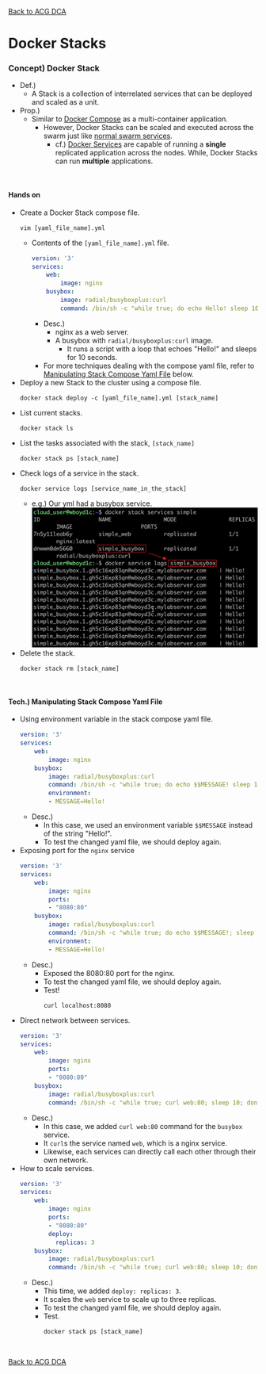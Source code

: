 [Back to ACG DCA](../main.md)

# Docker Stacks

### Concept) Docker Stack
- Def.)
  - A Stack is a collection of interrelated services that can be deployed and scaled as a unit.
- Prop.)
  - Similar to [Docker Compose](../04_05/note.md#concept-docker-compose) as a multi-container application.
    - However, Docker Stacks can be scaled and executed across the swarm just like [normal swarm services](../02_08/note.md#concept-docker-swarm).
      - cf.) [Docker Services](../04_03/note.md#docker-services) are capable of running a **single** replicated application across the nodes. While, Docker Stacks can run **multiple** applications.

<br>

#### Hands on
- Create a Docker Stack compose file.
  ```
  vim [yaml_file_name].yml
  ```
  - Contents of the ```[yaml_file_name].yml``` file. 
    ```yaml
    version: '3'
    services:
        web:
            image: nginx
        busybox:
            image: radial/busyboxplus:curl
            command: /bin/sh -c "while true; do echo Hello! sleep 10; done"
    ```
    - Desc.)
      - nginx as a web server.
      - A busybox with ```radial/busyboxplus:curl``` image.
        - It runs a script with a loop that echoes "Hello!" and sleeps for 10 seconds.
    - For more techniques dealing with the compose yaml file, refer to  [Manipulating Stack Compose Yaml File](#tech-manipulating-stack-compose-yaml-file) below.
- Deploy a new Stack to the cluster using a compose file.
  ```
  docker stack deploy -c [yaml_file_name].yml [stack_name]
  ```
- List current stacks.
  ```
  docker stack ls
  ```
- List the tasks associated with the stack, ```[stack_name]```
  ```
  docker stack ps [stack_name]
  ```
- Check logs of a service in the stack.
  ```
  docker service logs [service_name_in_the_stack]
  ```
  - e.g.) Our yml had a busybox service.   
    ![](images/001.png)
- Delete the stack.
  ```
  docker stack rm [stack_name]
  ```

<br>

#### Tech.) Manipulating Stack Compose Yaml File
- Using environment variable in the stack compose yaml file.
  ```yaml
  version: '3'
  services:
      web:
          image: nginx
      busybox:
          image: radial/busyboxplus:curl
          command: /bin/sh -c "while true; do echo $$MESSAGE! sleep 10; done"
          environment:
          - MESSAGE=Hello!
  ```
  - Desc.)
    - In this case, we used an environment variable ```$$MESSAGE``` instead of the string "Hello!".
    - To test the changed yaml file, we should deploy again.
- Exposing port for the ```nginx``` service
  ```yaml
  version: '3'
  services:
      web:
          image: nginx
          ports:
          - "8080:80"
      busybox:
          image: radial/busyboxplus:curl
          command: /bin/sh -c "while true; do echo $$MESSAGE!; sleep 10; done"
          environment:
          - MESSAGE=Hello!
  ```
  - Desc.)
    - Exposed the 8080:80 port for the nginx.
    - To test the changed yaml file, we should deploy again.
    - Test!
      ```
      curl localhost:8080
      ```
- Direct network between services.
  ```yaml
  version: '3'
  services:
      web:
          image: nginx
          ports:
          - "8080:80"
      busybox:
          image: radial/busyboxplus:curl
          command: /bin/sh -c "while true; curl web:80; sleep 10; done"
  ```
  - Desc.)
    - In this case, we added ```curl web:80``` command for the ```busybox``` service. 
    - It ```curl```s the service named ```web```, which is a nginx service.
    - Likewise, each services can directly call each other through their own network.
- How to scale services.
  ```yaml
  version: '3'
  services:
      web:
          image: nginx
          ports:
          - "8080:80"
          deploy:
            replicas: 3
      busybox:
          image: radial/busyboxplus:curl
          command: /bin/sh -c "while true; curl web:80; sleep 10; done"
  ```
  - Desc.)
    - This time, we added ```deploy: replicas: 3```.
    - It scales the ```web``` service to scale up to three replicas.
    - To test the changed yaml file, we should deploy again.
    - Test.
      ```
      docker stack ps [stack_name]
      ```

<br>

[Back to ACG DCA](../main.md)